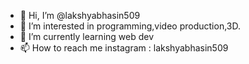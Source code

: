 - 👋 Hi, I’m @lakshyabhasin509
- 👀 I’m interested in programming,video production,3D.
- 🌱 I’m currently learning web dev
- 📫 How to reach me 
instagram : lakshyabhasin509

<!---
lakshyabhasin509/lakshyabhasin509 is a ✨ special ✨ repository because its `README.md` (this file) appears on your GitHub profile.
You can click the Preview link to take a look at your changes.
--->
